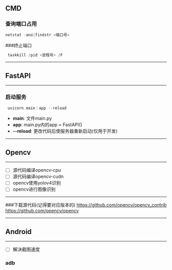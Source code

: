 
## **CMD**

### 查询端口占用
```PowerShell
netstat -ano|findstr <端口号>
```
###终止端口
```PowerShell
 taskkill /pid <进程号> /F
```

---------------------------------------------------------
## **FastAPI**
---------------------------------------------------------
### 启动服务
```PowerShell
 uvicorn main：app --reload
```

 - **main**: 文件main.py
 - **app**: main.py内的app = FastAPI()
 - **--reload**: 更改代码后使服务器重新启动(仅用于开发)
 

---------------------------------------------------------
## **Opencv**
---------------------------------------------------------
 - [ ]  源代码编译opencv-cpu
 - [ ]  源代码编译opencv-cudn
 - [ ]  opencv使用yolov4识别
 - [ ]  opencv进行图像识别

---------------------------------------------------------
###下载源代码(记得要对应版本的)
https://github.com/opencv/opencv_contrib
https://github.com/opencv/opencv


 
---------------------------------------------------------
## **Android**
---------------------------------------------------------
 - [ ]  解决截图速度

### adb

